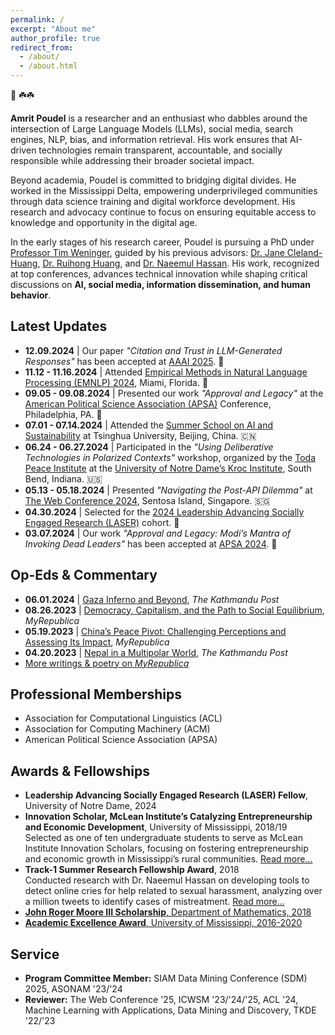 ```yaml
---
permalink: /
excerpt: "About me"
author_profile: true
redirect_from: 
  - /about/
  - /about.html
---
```


🙏 ☘️☘️
<p><strong>Amrit Poudel</strong> is a researcher and an enthusiast who dabbles around the intersection of Large Language Models (LLMs), social media, search engines, NLP, bias, and information retrieval. His work ensures that AI-driven technologies remain transparent, accountable, and socially responsible while addressing their broader societal impact.</p>

<p>Beyond academia, Poudel is committed to bridging digital divides. He worked in the Mississippi Delta, empowering underprivileged communities through data science training and digital workforce development. His research and advocacy continue to focus on ensuring equitable access to knowledge and opportunity in the digital age.</p>  

<p>In the early stages of his research career, Poudel is pursuing a PhD under <a href="https://engineering.nd.edu/faculty/tim-weninger/">Professor Tim Weninger</a>, guided by his previous advisors:  
<a href="https://engineering.nd.edu/faculty/jane-cleland-huang/">Dr. Jane Cleland-Huang</a>,  
<a href="https://people.engr.tamu.edu/huangrh/index.html">Dr. Ruihong Huang</a>, and  
<a href="https://ischool.umd.edu/directory/naeemul-hassan/">Dr. Naeemul Hassan</a>.  
His work, recognized at top conferences, advances technical innovation while shaping critical discussions on <strong>AI, social media, information dissemination, and human behavior</strong>.</p>


<h2>Latest Updates</h2>  
<ul>  
  <li><strong>12.09.2024</strong> | Our paper <em>"Citation and Trust in LLM-Generated Responses"</em> has been accepted at <a href="https://aaai.org/aaai-conference/">AAAI 2025</a>. 🎉</li>  
  <li><strong>11.12 - 11.16.2024</strong> | Attended <a href="https://2024.emnlp.org/">Empirical Methods in Natural Language Processing (EMNLP) 2024</a>, Miami, Florida. 🌴</li>  
  <li><strong>09.05 - 09.08.2024</strong> | Presented our work <em>"Approval and Legacy"</em> at the <a href="https://www.apsanet.org/annualmeeting">American Political Science Association (APSA)</a> Conference, Philadelphia, PA. 🔔</li>  
  <li><strong>07.01 - 07.14.2024</strong> | Attended the <a href="https://www.tsinghua.edu.cn/en/">Summer School on AI and Sustainability</a> at Tsinghua University, Beijing, China. 🇨🇳</li>  
  <li><strong>06.24 - 06.27.2024</strong> | Participated in the <em>"Using Deliberative Technologies in Polarized Contexts"</em> workshop, organized by the <a href="https://toda.org/">Toda Peace Institute</a> at the <a href="https://kroc.nd.edu/">University of Notre Dame’s Kroc Institute</a>, South Bend, Indiana. 🇺🇸</li>  
  <li><strong>05.13 - 05.18.2024</strong> | Presented <em>"Navigating the Post-API Dilemma"</em> at <a href="https://www2024.thewebconf.org/">The Web Conference 2024</a>, Sentosa Island, Singapore. 🇸🇬</li>  
  <li><strong>04.30.2024</strong> | Selected for the <a href="https://laser.nd.edu/">2024 Leadership Advancing Socially Engaged Research (LASER)</a> cohort. 🎉</li>  
  <li><strong>03.07.2024</strong> | Our work <em>"Approval and Legacy: Modi’s Mantra of Invoking Dead Leaders"</em> has been accepted at <a href="https://www.apsanet.org/annualmeeting">APSA 2024</a>. 🎉</li>  
</ul>


<h2>Op-Eds & Commentary</h2>  
<ul>  
  <li><strong>06.01.2024</strong> | <a href="https://kathmandupost.com/columns/2024/06/01/gaza-inferno-and-beyond/">Gaza Inferno and Beyond</a>, <em>The Kathmandu Post</em></li>  
  <li><strong>08.26.2023</strong> | <a href="https://myrepublica.nagariknetwork.com/news/democracy-capitalism-and-the-path-to-social-equilibrium/">Democracy, Capitalism, and the Path to Social Equilibrium</a>, <em>MyRepublica</em></li>  
  <li><strong>05.19.2023</strong> | <a href="https://myrepublica.nagariknetwork.com/news/china-s-peace-pivot-challenging-perceptions-and-assessing-its-impact/">China’s Peace Pivot: Challenging Perceptions and Assessing Its Impact</a>, <em>MyRepublica</em></li>  
  <li><strong>04.20.2023</strong> | <a href="https://kathmandupost.com/columns/2023/04/20/rise-of-multipolarity-and-nepal">Nepal in a Multipolar World</a>, <em>The Kathmandu Post</em></li>  
  <li><a href="https://myrepublica.nagariknetwork.com/news/author/1950/">More writings & poetry on <em>MyRepublica</em></a></li>  
</ul>


<h2>Professional Memberships</h2>
<ul>
  <li>Association for Computational Linguistics (ACL)</li>
  <li>Association for Computing Machinery (ACM)</li>
  <li>American Political Science Association (APSA)</li>
</ul>

<h2>Awards & Fellowships</h2>
<ul>
  <li><strong>Leadership Advancing Socially Engaged Research (LASER) Fellow</strong>, University of Notre Dame, 2024</li>
  
  <li>
    <strong>Innovation Scholar, McLean Institute’s Catalyzing Entrepreneurship and Economic Development</strong>, University of Mississippi, 2018/19 <br>
    Selected as one of ten undergraduate students to serve as McLean Institute Innovation Scholars, focusing on fostering entrepreneurship and economic growth in Mississippi’s rural communities.  
    <a href="https://mclean.olemiss.edu/ceed/">Read more...</a>
  </li>

  <li>
    <strong>Track-1 Summer Research Fellowship Award</strong>, 2018 <br>
    Conducted research with Dr. Naeemul Hassan on developing tools to detect online cries for help related to sexual harassment, analyzing over a million tweets to identify cases of mistreatment.  
    <a href="https://news.olemiss.edu/undergraduates-conducting-data-science-research-faculty-mentors/">Read more...</a>
  </li>

  <li>
    <a href="https://math.olemiss.edu/undergraduate-awards-recipients/">
      <strong>John Roger Moore III Scholarship</strong>, Department of Mathematics, 2018
    </a>
  </li>

  <li>
    <a href="https://international.olemiss.edu/scholarships-for-international-undergraduates/">
      <strong>Academic Excellence Award</strong>, University of Mississippi, 2016-2020
    </a>
  </li>
</ul>

<h2>Service</h2>
<ul>
  <li><strong>Program Committee Member:</strong> SIAM Data Mining Conference (SDM) 2025, ASONAM '23/'24</li>
  <li><strong>Reviewer:</strong> The Web Conference '25, ICWSM '23/'24/'25, ACL '24, 
    Machine Learning with Applications, Data Mining and Discovery, TKDE '22/'23</li>
</ul>





